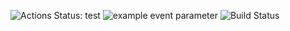 ![Actions Status: test](https://github.com/TFS-iOS/chat-app-iosann/actions/workflows/github.yml/badge.svg)
![example event parameter](https://github.com/TFS-iOS/chat-app-iosann/actions/workflows/github.yml/badge.svg?event=push)
![Build Status](https://github.com/TFS-iOS/chat-app-iosann/actions/workflows/github.yml/badge.svg)
